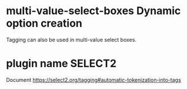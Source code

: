 # multi-value-select-boxes Dynamic option creation
Tagging can also be used in multi-value select boxes.
# plugin name SELECT2
Document
https://select2.org/tagging#automatic-tokenization-into-tags
